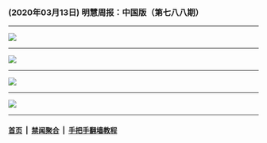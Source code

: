 ### (2020年03月13日) 明慧周报：中国版（第七八八期） 

---

<img src="http://qikan.minghui.org/mhqkpage/qikanimage/2020/03/12/mhzb_788_pdf-online1.png"/><hr/>
<img src="http://qikan.minghui.org/mhqkpage/qikanimage/2020/03/12/mhzb_788_pdf-online2.png"/><hr/>
<img src="http://qikan.minghui.org/mhqkpage/qikanimage/2020/03/12/mhzb_788_pdf-online3.png"/><hr/>
<img src="http://qikan.minghui.org/mhqkpage/qikanimage/2020/03/12/mhzb_788_pdf-online4.png"/><hr/>


#### [首页](../../../..) &nbsp;|&nbsp; [禁闻聚合](https://github.com/gfw-breaker/banned-news) &nbsp;|&nbsp; [手把手翻墙教程](https://github.com/gfw-breaker/guides) 